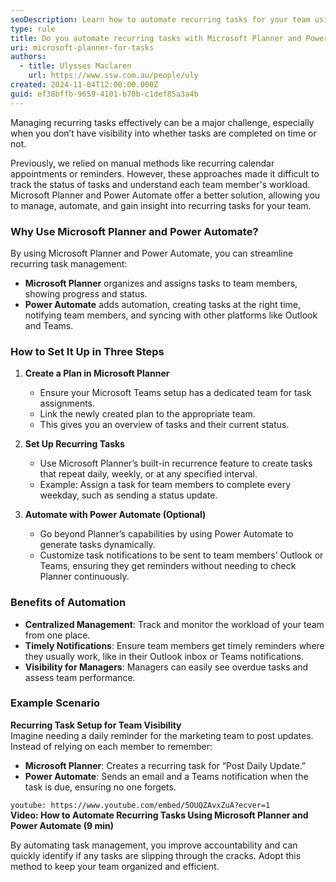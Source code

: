 ```yaml
---
seoDescription: Learn how to automate recurring tasks for your team using Microsoft Planner and Power Automate. Improve team efficiency and track progress seamlessly.
type: rule
title: Do you automate recurring tasks with Microsoft Planner and Power Automate?
uri: microsoft-planner-for-tasks
authors:
  - title: Ulysses Maclaren
    url: https://www.ssw.com.au/people/uly
created: 2024-11-04T12:00:00.000Z
guid: ef38bffb-9659-4101-b70b-c1def85a3a4b
---
```


Managing recurring tasks effectively can be a major challenge, especially when you don’t have visibility into whether tasks are completed on time or not. 

Previously, we relied on manual methods like recurring calendar appointments or reminders. However, these approaches made it difficult to track the status of tasks and understand each team member's workload. Microsoft Planner and Power Automate offer a better solution, allowing you to manage, automate, and gain insight into recurring tasks for your team.

<!--endintro-->

### Why Use Microsoft Planner and Power Automate?

By using Microsoft Planner and Power Automate, you can streamline recurring task management:
- **Microsoft Planner** organizes and assigns tasks to team members, showing progress and status.
- **Power Automate** adds automation, creating tasks at the right time, notifying team members, and syncing with other platforms like Outlook and Teams.

### How to Set It Up in Three Steps

1. **Create a Plan in Microsoft Planner**
   - Ensure your Microsoft Teams setup has a dedicated team for task assignments.
   - Link the newly created plan to the appropriate team.
   - This gives you an overview of tasks and their current status.

2. **Set Up Recurring Tasks**
   - Use Microsoft Planner’s built-in recurrence feature to create tasks that repeat daily, weekly, or at any specified interval.
   - Example: Assign a task for team members to complete every weekday, such as sending a status update.

3. **Automate with Power Automate (Optional)**
   - Go beyond Planner’s capabilities by using Power Automate to generate tasks dynamically.
   - Customize task notifications to be sent to team members’ Outlook or Teams, ensuring they get reminders without needing to check Planner continuously.

### Benefits of Automation

- **Centralized Management**: Track and monitor the workload of your team from one place.
- **Timely Notifications**: Ensure team members get timely reminders where they usually work, like in their Outlook inbox or Teams notifications.
- **Visibility for Managers**: Managers can easily see overdue tasks and assess team performance.

### Example Scenario

**Recurring Task Setup for Team Visibility**  
Imagine needing a daily reminder for the marketing team to post updates. Instead of relying on each member to remember:
- **Microsoft Planner**: Creates a recurring task for “Post Daily Update.”
- **Power Automate**: Sends an email and a Teams notification when the task is due, ensuring no one forgets.

`youtube: https://www.youtube.com/embed/5OUQZAvxZuA?ecver=1`  
**Video: How to Automate Recurring Tasks Using Microsoft Planner and Power Automate (9 min)**

By automating task management, you improve accountability and can quickly identify if any tasks are slipping through the cracks. Adopt this method to keep your team organized and efficient.
